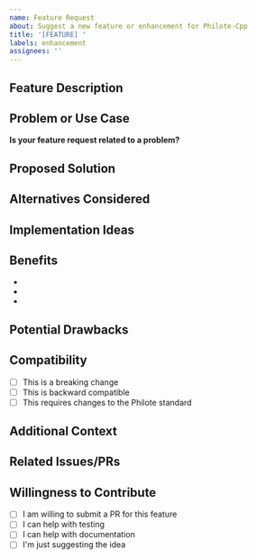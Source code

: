 ```yaml
---
name: Feature Request
about: Suggest a new feature or enhancement for Philote-Cpp
title: '[FEATURE] '
labels: enhancement
assignees: ''
---
```


## Feature Description

<!-- Provide a clear and concise description of the feature you'd like to see -->

## Problem or Use Case

<!-- Describe the problem this feature would solve or the use case it would enable -->

**Is your feature request related to a problem?**
<!-- e.g., "I'm always frustrated when..." or "It's difficult to..." -->

## Proposed Solution

<!-- Describe how you envision this feature working -->

## Alternatives Considered

<!-- Have you considered any alternative solutions or features? -->

## Implementation Ideas

<!-- Optional: If you have ideas about how to implement this, share them here -->

## Benefits

<!-- What benefits would this feature provide? -->

-
-
-

## Potential Drawbacks

<!-- Are there any potential downsides or trade-offs? -->

## Compatibility

<!-- Would this be a breaking change? How would it affect existing code? -->

- [ ] This is a breaking change
- [ ] This is backward compatible
- [ ] This requires changes to the Philote standard

## Additional Context

<!-- Add any other context, examples, or mockups about the feature request here -->

## Related Issues/PRs

<!-- Link to related issues or pull requests if any exist -->

## Willingness to Contribute

<!-- Would you be willing to help implement this feature? -->

- [ ] I am willing to submit a PR for this feature
- [ ] I can help with testing
- [ ] I can help with documentation
- [ ] I'm just suggesting the idea
